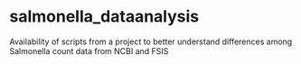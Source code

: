 # salmonella_dataanalysis
Availability of scripts from a project to better understand differences among Salmonella count data from NCBI and FSIS
